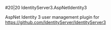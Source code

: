 #20|20 IdentityServer3.AspNetIdentity3

AspNet Identity 3 user management plugin for https://github.com/IdentityServer/IdentityServer3